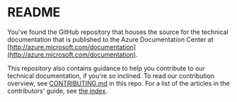 # README


You've found the GitHub repository that houses the source for the technical documentation that is published to the Azure Documentation Center at [http://azure.microsoft.com/documentation](http://azure.microsoft.com/documentation).

This repository also contains guidance to help you contribute to our technical documentation, if you're so inclined. To read our contribution overview, see [CONTRIBUTING.md](https://github.com/Azure/azure-content/blob/master/CONTRIBUTING.md) in this repo. For a list of the articles in the contributors' guide, see [the index](https://github.com/Azure/azure-content/blob/master/contributor-guide/contributor-guide-index.md). 

